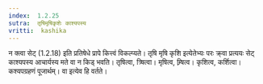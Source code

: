 ```yaml
---
index:  1.2.25
sutra:  तृषिमृषिकृशेः काश्यपस्य
vritti:  kashika 
---
```


न क्त्वा सेट् (1.2.18) इति प्रतिषेधे प्रापे कित्त्वं विकल्प्यते। तृषि मृषि कृशि इत्येतेभ्यः परः क्र्वा प्रत्ययः सेट् काश्यपस्य आचार्यस्य मते वा न किड् भवति। तृषित्वा, त्र्षित्वा। मृषित्व, म्र्षित्व। कृशित्व, कर्शित्वा। कश्यपग्रहणं पूजार्थम्। वा इत्येव हि वर्तते।

